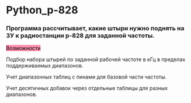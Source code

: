 # Python_p-828
### Программа рассчитывает, какие штыри нужно поднять на ЗУ к радиостанции р-828 для заданной частоты.​

<mark style="background: #FF5582A6;">Возможности</mark>

Подбор набора штырей по заданной рабочей частоте в кГц в пределах поддерживаемых диапазонов.​

Учет диапазонных таблиц с пинами для базовой части частоты. 

Учет десятичных добавок  через отдельные таблицы для разных диапазонов. 


